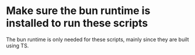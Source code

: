 # Make sure the bun runtime is installed to run these scripts

The bun runtime is only needed for these scripts, mainly since they are built using TS.
